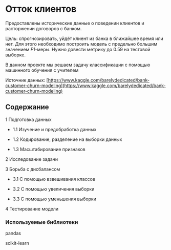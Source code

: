 # Отток клиентов

Предоставлены исторические данные о поведении клиентов и расторжении договоров с банком. 

Цель: спрогнозировать, уйдёт клиент из банка в ближайшее время или нет.  Для этого необходимо построить модель с предельно большим значением *F1*-меры. Нужно довести метрику до 0.59 на тестовой выборке.

В данном проекте мы решаем задачу классификации с помощью машинного обучения с учителем



Источник данных: [https://www.kaggle.com/barelydedicated/bank-customer-churn-modeling](https://www.kaggle.com/barelydedicated/bank-customer-churn-modeling)

## Содержание

1  Подготовка данных

  - 1.1 Изучение и предобработка данных

  - 1.2 Кодирование, разделение на выборки данных

  - 1.3 Масштабирование признаков

2  Исследование задачи

3  Борьба с дисбалансом

  - 3.1  С помощью взвешивания классов

  - 3.2  С помощью увеличения выборки

  - 3.3  С помощью уменьшения выборки

4  Тестирование модели

### Используемые библиотеки

pandas

scikit-learn
